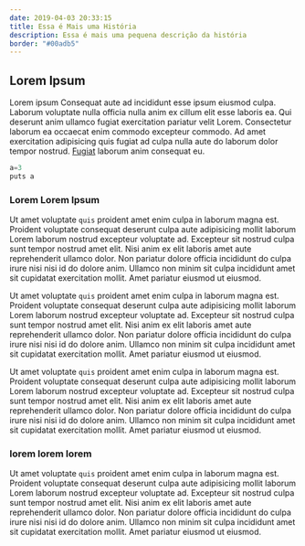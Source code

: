 ```yaml
---
date: 2019-04-03 20:33:15
title: Essa é Mais uma História
description: Essa é mais uma pequena descrição da história
border: "#00adb5"
---
```


## Lorem Ipsum

Lorem ipsum Consequat aute ad incididunt esse ipsum eiusmod culpa. Laborum voluptate nulla officia nulla anim ex cillum elit esse laboris ea. Qui deserunt anim ullamco fugiat exercitation pariatur velit Lorem. Consectetur laborum ea occaecat enim commodo excepteur commodo. Ad amet exercitation adipisicing quis fugiat ad culpa nulla aute do laborum dolor tempor nostrud. [Fugiat](http://google.com) laborum anim consequat eu.

```javascript
a=3
puts a
```

### Lorem Lorem Ipsum

Ut amet voluptate `quis` proident amet enim culpa in laborum magna est. Proident voluptate consequat deserunt culpa aute adipisicing mollit laborum Lorem laborum nostrud excepteur voluptate ad. Excepteur sit nostrud culpa sunt tempor nostrud amet elit. Nisi anim ex elit laboris amet aute reprehenderit ullamco dolor. Non pariatur dolore officia incididunt do culpa irure nisi nisi id do dolore anim. Ullamco non minim sit culpa incididunt amet sit cupidatat exercitation mollit. Amet pariatur eiusmod ut eiusmod.

Ut amet voluptate `quis` proident amet enim culpa in laborum magna est. Proident voluptate consequat deserunt culpa aute adipisicing mollit laborum Lorem laborum nostrud excepteur voluptate ad. Excepteur sit nostrud culpa sunt tempor nostrud amet elit. Nisi anim ex elit laboris amet aute reprehenderit ullamco dolor. Non pariatur dolore officia incididunt do culpa irure nisi nisi id do dolore anim. Ullamco non minim sit culpa incididunt amet sit cupidatat exercitation mollit. Amet pariatur eiusmod ut eiusmod.

Ut amet voluptate `quis` proident amet enim culpa in laborum magna est. Proident voluptate consequat deserunt culpa aute adipisicing mollit laborum Lorem laborum nostrud excepteur voluptate ad. Excepteur sit nostrud culpa sunt tempor nostrud amet elit. Nisi anim ex elit laboris amet aute reprehenderit ullamco dolor. Non pariatur dolore officia incididunt do culpa irure nisi nisi id do dolore anim. Ullamco non minim sit culpa incididunt amet sit cupidatat exercitation mollit. Amet pariatur eiusmod ut eiusmod.

### lorem lorem lorem

Ut amet voluptate `quis` proident amet enim culpa in laborum magna est. Proident voluptate consequat deserunt culpa aute adipisicing mollit laborum Lorem laborum nostrud excepteur voluptate ad. Excepteur sit nostrud culpa sunt tempor nostrud amet elit. Nisi anim ex elit laboris amet aute reprehenderit ullamco dolor. Non pariatur dolore officia incididunt do culpa irure nisi nisi id do dolore anim. Ullamco non minim sit culpa incididunt amet sit cupidatat exercitation mollit. Amet pariatur eiusmod ut eiusmod.
